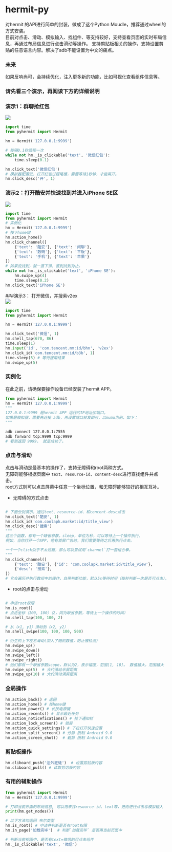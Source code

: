 # hermit-py
对hermit 的API进行简单的封装，做成了这个Python Moudle，推荐通过wheel的方式安装。  
目前对点击、滑动、模拟输入、找组件、等支持较好，支持查看页面的实时布局信息，再通过布局信息进行点击滑动等操作。 
支持剪贴板相关的操作，支持设置剪贴的任意语言内容。解决了adb不能设置为中文的痛点。  

### 未来  
如果反响尚可，会持续优化，注入更多新的功能，比如可视化查看组件信息等。

### 请先看三个演示，再阅读下方的详细说明
### 演示1：群聊抢红包  
![](https://www.lookcos.cn/wp-content/uploads/2021/01/2021012805375112.gif)
```python
import time
from pyhermit import Hermit

hm = Hermit('127.0.0.1:9999')

# 每隔0.1秒监视一次
while not hm._is_clickable('text', '微信红包'):
    time.sleep(0.1)

hm.click_text('微信红包')
# 模拟器配置低，打开红包过程略慢，需要等待1秒钟，才能再开。
hm.click_desc('开', 1)
```

### 演示2：打开酷安并快速找到并进入iPhone SE区  
![](https://www.lookcos.cn/wp-content/uploads/2021/01/2021012805074049.gif)

```python
import time
from pyhermit import Hermit
# 实例化
hm = Hermit('127.0.0.1:9999')
# 按下home键
hm.action_home()
hm.click_channel([
    {'text': '酷安'}, {'text': '闲聊'},
    {'text': '数码'}, {'text': '平板'},
    {'text': '手机'}, {'text': '苹果'}
])
# 如果没找到，就一直下滑，直到找到为止。
while not hm._is_clickable('text', 'iPhone SE'):
    hm.swipe_up(4)
    time.sleep(0.2)
hm.click_text('iPhone SE')
```

###演示3： 打开微信，并搜索v2ex  
![](https://www.lookcos.cn/wp-content/uploads/2021/01/202101280528008.gif)
```python
import time
from pyhermit import Hermit

hm = Hermit('127.0.0.1:9999')

hm.click_text('微信', 1)
hm.shell_tap(670, 86)
time.sleep(1)
hm.input('id', 'com.tencent.mm:id/bhn', 'v2ex')
hm.click_id('com.tencent.mm:id/b3b', 1)
time.sleep(5) # 等待搜索结果
hm.swipe_up(5)
```  

### 实例化  
在此之前，请确保要操作设备已经安装了hermit APP。
```python
from pyhermit import Hermit
hm = Hermit('127.0.0.1:9999')
"""
127.0.0.1:9999 是hermit APP 运行的IP地址加端口。
如果是模拟器，需要先连接 adb，再设置端口转发即可，以mumu为例，如下：
"""
```
```bash
adb connect 127.0.0.1:7555
adb forward tcp:9999 tcp:9999
# 看到返回 9999， 就是成功了。
```
### 点击与滑动  
点击与滑动是最基本的操作了，支持无障碍和root两种方式。  
无障碍能够根据页面中 `text`、`resource-id`、`content-desc`进行查找组件并点击。  
root方式则可以点击屏幕中任意一个坐标位置，和无障碍能够较好的相互互补。  
- 无障碍的方式点击
```python

# 下面分别演示，通过text、resource-id、和content-desc点击
hm.click_text('酷安', 1)
hm.click_id('com.coolapk.market:id/title_view')
hm.click_desc('搜索')
"""
这三个函数，都有一个缺省参数，sleep，单位为秒，可以等待上一个操作执行。
例如，当你打开一个APP，他有首屏广告时，我们需要等待之后再执行点击。

一个一个click似乎不太过瘾，那么可以尝试用`channel`打一套组合拳。
"""
hm.click_channel([
    {'text': '酷安'}, {'id': 'com.coolapk.market:id/title_view'},
    {'desc': '搜索'},
])
# 它会遍历并执行数组中的操作，自带判断功能，默认5s等待时间（每秒判断一次是否可点击），超时自动下一个。
```
- root的点击与滑动  
```python

# 申请root权限  
hm.is_root()
# 点击坐标（100, 100）（2，同为缺省参数，等待上一个操作的时间）
hm.shell_tap(100, 100, 2)

# 从（x1, y1）滑动到（x2, y2）
hm.shell_swipe(100, 100, 100, 500)

# 衍生的上下左右滑动(加入了随机数值，防止被检测)  
hm.swipe_up()
hm.swipe_down()
hm.swipe_left()
hm.swipe_right()
# 他们都有一个缺省参数scope，默认为2，表示幅度，范围[1, 10]。 数值越大，范围越大
hm.swipe_up(5)  # 大约滑动半屏距离
hm.swipe_up(10) # 大约滑动满屏距离
```

### 全局操作  

```python
hm.action_back() # 返回  
hm.action_home() # 按home键 
hm.action_power() # 长按电源键  
hm.action_recents() # 显示最近任务  
hm.action_noticefications() # 拉下通知栏  
hm.action_lock_screen() # 锁屏  
hm.action_quick_settings() # 下拉打开快速设置  
hm.action_split_screen() # 分屏 限制 Android 9.0  
hm.action_screen_shot()  # 截屏 限制 Android 9.0  
```

### 剪贴板操作 
```python
hm.cliboard_push('法外狂徒')  # 设置剪贴板内容  
hm.cliboard_pull() # 读取剪切板内容
```  

### 有用的辅助操作
```python
from pyhermit import Hermit
hm = Hermit('127.0.0.1:9999')

# 打印当前界面的布局信息, 可以用来找resource-id、text等，进而进行点击与模拟输入  
print(hm.get_nodes())

# 以下方法均返回 布尔类型
hm.is_root() # 申请并判断是否有root权限  
hm.in_page('加载完毕')  # 判断`加载完毕` 是否再当前页面中 

# 判断当前视图中，是否有text=微信的可点击组件
hm._is_clickable('text', '微信')  

```
